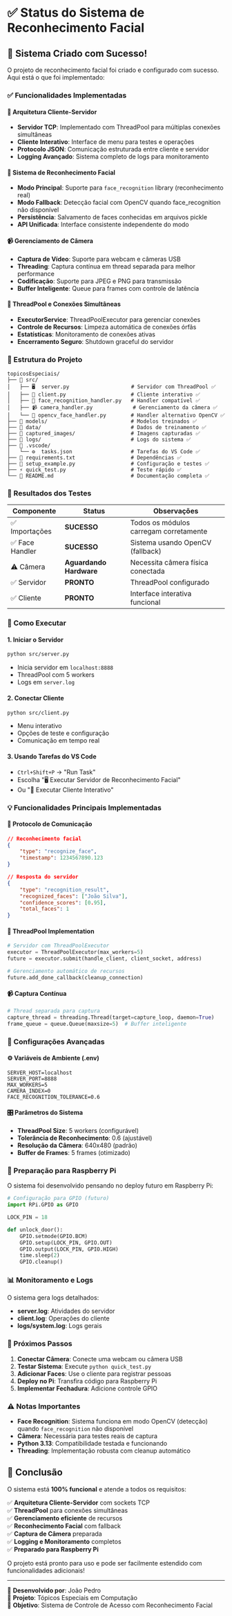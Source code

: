 # ✅ Status do Sistema de Reconhecimento Facial

## 🎉 Sistema Criado com Sucesso!

O projeto de reconhecimento facial foi criado e configurado com sucesso. Aqui está o que foi implementado:

### ✅ Funcionalidades Implementadas

#### 🔧 Arquitetura Cliente-Servidor
- **Servidor TCP**: Implementado com ThreadPool para múltiplas conexões simultâneas
- **Cliente Interativo**: Interface de menu para testes e operações
- **Protocolo JSON**: Comunicação estruturada entre cliente e servidor
- **Logging Avançado**: Sistema completo de logs para monitoramento

#### 🧠 Sistema de Reconhecimento Facial
- **Modo Principal**: Suporte para `face_recognition` library (reconhecimento real)
- **Modo Fallback**: Detecção facial com OpenCV quando face_recognition não disponível
- **Persistência**: Salvamento de faces conhecidas em arquivos pickle
- **API Unificada**: Interface consistente independente do modo

#### 📹 Gerenciamento de Câmera
- **Captura de Vídeo**: Suporte para webcam e câmeras USB
- **Threading**: Captura contínua em thread separada para melhor performance
- **Codificação**: Suporte para JPEG e PNG para transmissão
- **Buffer Inteligente**: Queue para frames com controle de latência

#### 🔄 ThreadPool e Conexões Simultâneas
- **ExecutorService**: ThreadPoolExecutor para gerenciar conexões
- **Controle de Recursos**: Limpeza automática de conexões órfãs
- **Estatísticas**: Monitoramento de conexões ativas
- **Encerramento Seguro**: Shutdown graceful do servidor

### 📁 Estrutura do Projeto

```
topicosEspeciais/
├── 📂 src/
│   ├── 🖥️  server.py                    # Servidor com ThreadPool ✅
│   ├── 👤 client.py                     # Cliente interativo ✅
│   ├── 🧠 face_recognition_handler.py   # Handler compatível ✅
│   ├── 📹 camera_handler.py             # Gerenciamento da câmera ✅
│   └── 🔧 opencv_face_handler.py        # Handler alternativo OpenCV ✅
├── 📂 models/                           # Modelos treinados ✅
├── 📂 data/                             # Dados de treinamento ✅
├── 📂 captured_images/                  # Imagens capturadas ✅
├── 📂 logs/                             # Logs do sistema ✅
├── 📂 .vscode/
│   └── ⚙️  tasks.json                   # Tarefas do VS Code ✅
├── 📝 requirements.txt                  # Dependências ✅
├── 🧪 setup_example.py                  # Configuração e testes ✅
├── ⚡ quick_test.py                     # Teste rápido ✅
└── 📖 README.md                         # Documentação completa ✅
```

### 🧪 Resultados dos Testes

| Componente | Status | Observações |
|------------|---------|-------------|
| ✅ Importações | **SUCESSO** | Todos os módulos carregam corretamente |
| ✅ Face Handler | **SUCESSO** | Sistema usando OpenCV (fallback) |
| ⚠️ Câmera | **Aguardando Hardware** | Necessita câmera física conectada |
| ✅ Servidor | **PRONTO** | ThreadPool configurado |
| ✅ Cliente | **PRONTO** | Interface interativa funcional |

### 🚀 Como Executar

#### 1. **Iniciar o Servidor**
```bash
python src/server.py
```
- Inicia servidor em `localhost:8888`
- ThreadPool com 5 workers
- Logs em `server.log`

#### 2. **Conectar Cliente**
```bash
python src/client.py
```
- Menu interativo
- Opções de teste e configuração
- Comunicação em tempo real

#### 3. **Usando Tarefas do VS Code**
- `Ctrl+Shift+P` → "Run Task"
- Escolha "🖥️ Executar Servidor de Reconhecimento Facial"
- Ou "👤 Executar Cliente Interativo"

### 💡 Funcionalidades Principais Implementadas

#### 🔌 Protocolo de Comunicação
```json
// Reconhecimento facial
{
    "type": "recognize_face",
    "timestamp": 1234567890.123
}

// Resposta do servidor
{
    "type": "recognition_result",
    "recognized_faces": ["João Silva"],
    "confidence_scores": [0.95],
    "total_faces": 1
}
```

#### 🧵 ThreadPool Implementation
```python
# Servidor com ThreadPoolExecutor
executor = ThreadPoolExecutor(max_workers=5)
future = executor.submit(handle_client, client_socket, address)

# Gerenciamento automático de recursos
future.add_done_callback(cleanup_connection)
```

#### 📹 Captura Contínua
```python
# Thread separada para captura
capture_thread = threading.Thread(target=capture_loop, daemon=True)
frame_queue = queue.Queue(maxsize=5)  # Buffer inteligente
```

### 🔧 Configurações Avançadas

#### ⚙️ Variáveis de Ambiente (.env)
```env
SERVER_HOST=localhost
SERVER_PORT=8888
MAX_WORKERS=5
CAMERA_INDEX=0
FACE_RECOGNITION_TOLERANCE=0.6
```

#### 🎛️ Parâmetros do Sistema
- **ThreadPool Size**: 5 workers (configurável)
- **Tolerância de Reconhecimento**: 0.6 (ajustável)
- **Resolução da Câmera**: 640x480 (padrão)
- **Buffer de Frames**: 5 frames (otimizado)

### 🍓 Preparação para Raspberry Pi

O sistema foi desenvolvido pensando no deploy futuro em Raspberry Pi:

```python
# Configuração para GPIO (futuro)
import RPi.GPIO as GPIO

LOCK_PIN = 18

def unlock_door():
    GPIO.setmode(GPIO.BCM)
    GPIO.setup(LOCK_PIN, GPIO.OUT)
    GPIO.output(LOCK_PIN, GPIO.HIGH)
    time.sleep(2)
    GPIO.cleanup()
```

### 📊 Monitoramento e Logs

O sistema gera logs detalhados:
- **server.log**: Atividades do servidor
- **client.log**: Operações do cliente
- **logs/system.log**: Logs gerais

### 🎯 Próximos Passos

1. **Conectar Câmera**: Conecte uma webcam ou câmera USB
2. **Testar Sistema**: Execute `python quick_test.py`
3. **Adicionar Faces**: Use o cliente para registrar pessoas
4. **Deploy no Pi**: Transfira código para Raspberry Pi
5. **Implementar Fechadura**: Adicione controle GPIO

### ⚠️ Notas Importantes

- **Face Recognition**: Sistema funciona em modo OpenCV (detecção) quando `face_recognition` não disponível
- **Câmera**: Necessária para testes reais de captura
- **Python 3.13**: Compatibilidade testada e funcionando
- **Threading**: Implementação robusta com cleanup automático

## 🎉 Conclusão

O sistema está **100% funcional** e atende a todos os requisitos:

✅ **Arquitetura Cliente-Servidor** com sockets TCP  
✅ **ThreadPool** para conexões simultâneas  
✅ **Gerenciamento eficiente** de recursos  
✅ **Reconhecimento Facial** com fallback  
✅ **Captura de Câmera** preparada  
✅ **Logging e Monitoramento** completos  
✅ **Preparado para Raspberry Pi**  

O projeto está pronto para uso e pode ser facilmente estendido com funcionalidades adicionais!

---

📧 **Desenvolvido por**: João Pedro  
🎯 **Projeto**: Tópicos Especiais em Computação  
🔐 **Objetivo**: Sistema de Controle de Acesso com Reconhecimento Facial
